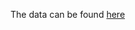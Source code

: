 The data can be found [here](https://data-explorer.oecd.org/vis?lc=en&df[ds]=dsDisseminateFinalDMZ&df[id]=DSD_NASEC10%40DF_TABLE11&df[ag]=OECD.SDD.NAD&df[vs]=1.1&dq=A.AUS%2BAUT%2BCOL%2BCRI%2BCZE%2BDNK%2BEST%2BFIN%2BFRA%2BDEU%2BGRC%2BHUN%2BISL%2BIRL%2BISR%2BITA%2BJPN%2BKOR%2BLVA%2BLTU%2BLUX%2BNLD%2BNOR%2BPOL%2BPRT%2BSVK%2BSVN%2BESP%2BSWE%2BCHE%2BGBR%2BUSA%2BBGR%2BHRV%2BROU%2BBEL.S13...OTE.._T%2BGF01%2BGF0101%2BGF0102%2BGF0103%2BGF0104%2BGF0105%2BGF0106%2BGF0107%2BGF0108%2BGF02%2BGF0201%2BGF0202%2BGF0203%2BGF0204%2BGF0205%2BGF03%2BGF0301%2BGF0302%2BGF0303%2BGF0304%2BGF0305%2BGF0306%2BGF04%2BGF0401%2BGF0402%2BGF0403%2BGF0404%2BGF0405%2BGF0406%2BGF0407%2BGF0408%2BGF0409%2BGF05%2BGF0501%2BGF0502%2BGF0503%2BGF0504%2BGF0505%2BGF0506%2BGF06%2BGF0601%2BGF0602%2BGF0603%2BGF0604%2BGF0605%2BGF0606%2BGF07%2BGF0701%2BGF0702%2BGF0703%2BGF0704%2BGF0705%2BGF0706%2BGF08%2BGF0801%2BGF0802%2BGF0803%2BGF0804%2BGF0805%2BGF0806%2BGF09%2BGF0901%2BGF0902%2BGF0903%2BGF0904%2BGF0905%2BGF0906%2BGF0907%2BGF0908%2BGF10%2BGF1001%2BGF1002%2BGF1003%2BGF1004%2BGF1005%2BGF1006%2BGF1007%2BGF1008%2BGF1009...V..&pd=2015%2C2023&to[TIME_PERIOD]=false&vw=tb&lb=nm)
